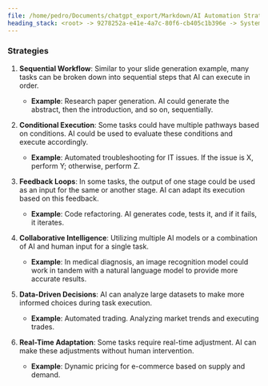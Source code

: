 ```yaml
---
file: /home/pedro/Documents/chatgpt_export/Markdown/AI Automation Strategies & Processes.md
heading_stack: <root> -> 9278252a-e41e-4a7c-80f6-cb405c1b396e -> System -> 2278d868-eb47-4fab-8727-7a594244383a -> System -> aaa22d53-aedf-4304-b511-438bb3e73275 -> User -> a679b4fd-8444-4d5a-b9ef-5d646072a7ea -> Assistant -> Strategies
---
```

### Strategies

1. **Sequential Workflow**: Similar to your slide generation example, many tasks can be broken down into sequential steps that AI can execute in order.
    - **Example**: Research paper generation. AI could generate the abstract, then the introduction, and so on, sequentially.

2. **Conditional Execution**: Some tasks could have multiple pathways based on conditions. AI could be used to evaluate these conditions and execute accordingly.
    - **Example**: Automated troubleshooting for IT issues. If the issue is X, perform Y; otherwise, perform Z.

3. **Feedback Loops**: In some tasks, the output of one stage could be used as an input for the same or another stage. AI can adapt its execution based on this feedback.
    - **Example**: Code refactoring. AI generates code, tests it, and if it fails, it iterates.

4. **Collaborative Intelligence**: Utilizing multiple AI models or a combination of AI and human input for a single task.
    - **Example**: In medical diagnosis, an image recognition model could work in tandem with a natural language model to provide more accurate results.

5. **Data-Driven Decisions**: AI can analyze large datasets to make more informed choices during task execution.
    - **Example**: Automated trading. Analyzing market trends and executing trades.

6. **Real-Time Adaptation**: Some tasks require real-time adjustment. AI can make these adjustments without human intervention.
    - **Example**: Dynamic pricing for e-commerce based on supply and demand.

